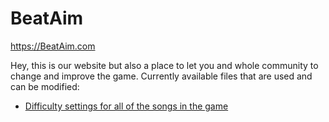 # BeatAim
https://BeatAim.com

Hey, this is our website but also a place to let you and whole community to change and improve the game. Currently available files that are used and can be modified:
- [Difficulty settings for all of the songs in the game](./game/SongsBalance.csv)
